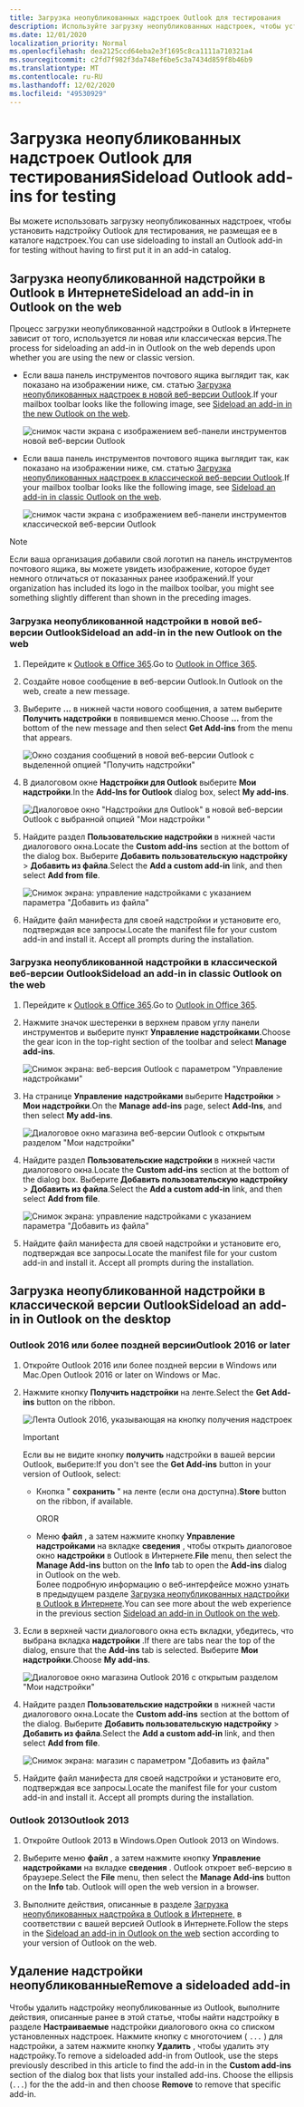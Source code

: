 ```yaml
---
title: Загрузка неопубликованных надстроек Outlook для тестирования
description: Используйте загрузку неопубликованных надстроек, чтобы установить надстройку Outlook для тестирования, не размещая ее в каталоге надстроек.
ms.date: 12/01/2020
localization_priority: Normal
ms.openlocfilehash: dea2125ccd64eba2e3f1695c8ca1111a710321a4
ms.sourcegitcommit: c2fd7f982f3da748ef6be5c3a7434d859f8b46b9
ms.translationtype: MT
ms.contentlocale: ru-RU
ms.lasthandoff: 12/02/2020
ms.locfileid: "49530929"
---
```

# <a name="sideload-outlook-add-ins-for-testing"></a><span data-ttu-id="37fbf-103">Загрузка неопубликованных надстроек Outlook для тестирования</span><span class="sxs-lookup"><span data-stu-id="37fbf-103">Sideload Outlook add-ins for testing</span></span>

<span data-ttu-id="37fbf-104">Вы можете использовать загрузку неопубликованных надстроек, чтобы установить надстройку Outlook для тестирования, не размещая ее в каталоге надстроек.</span><span class="sxs-lookup"><span data-stu-id="37fbf-104">You can use sideloading to install an Outlook add-in for testing without having to first put it in an add-in catalog.</span></span>

## <a name="sideload-an-add-in-in-outlook-on-the-web"></a><span data-ttu-id="37fbf-105">Загрузка неопубликованной надстройки в Outlook в Интернете</span><span class="sxs-lookup"><span data-stu-id="37fbf-105">Sideload an add-in in Outlook on the web</span></span>

<span data-ttu-id="37fbf-106">Процесс загрузки неопубликованной надстройки в Outlook в Интернете зависит от того, используется ли новая или классическая версия.</span><span class="sxs-lookup"><span data-stu-id="37fbf-106">The process for sideloading an add-in in Outlook on the web depends upon whether you are using the new or classic version.</span></span>

- <span data-ttu-id="37fbf-107">Если ваша панель инструментов почтового ящика выглядит так, как показано на изображении ниже, см. статью [Загрузка неопубликованных надстроек в новой веб-версии Outlook](#sideload-an-add-in-in-the-new-outlook-on-the-web).</span><span class="sxs-lookup"><span data-stu-id="37fbf-107">If your mailbox toolbar looks like the following image, see [Sideload an add-in in the new Outlook on the web](#sideload-an-add-in-in-the-new-outlook-on-the-web).</span></span>

    ![снимок части экрана с изображением веб-панели инструментов новой веб-версии Outlook](../images/outlook-on-the-web-new-toolbar.png)

- <span data-ttu-id="37fbf-109">Если ваша панель инструментов почтового ящика выглядит так, как показано на изображении ниже, см. статью [Загрузка неопубликованных надстроек в классической веб-версии Outlook](#sideload-an-add-in-in-classic-outlook-on-the-web).</span><span class="sxs-lookup"><span data-stu-id="37fbf-109">If your mailbox toolbar looks like the following image, see [Sideload an add-in in classic Outlook on the web](#sideload-an-add-in-in-classic-outlook-on-the-web).</span></span>

    ![снимок части экрана с изображением веб-панели инструментов классической веб-версии Outlook](../images/outlook-on-the-web-classic-toolbar.png)

> [!NOTE]
> <span data-ttu-id="37fbf-111">Если ваша организация добавили свой логотип на панель инструментов почтового ящика, вы можете увидеть изображение, которое будет немного отличаться от показанных ранее изображений.</span><span class="sxs-lookup"><span data-stu-id="37fbf-111">If your organization has included its logo in the mailbox toolbar, you might see something slightly different than shown in the preceding images.</span></span>

### <a name="sideload-an-add-in-in-the-new-outlook-on-the-web"></a><span data-ttu-id="37fbf-112">Загрузка неопубликованной надстройки в новой веб-версии Outlook</span><span class="sxs-lookup"><span data-stu-id="37fbf-112">Sideload an add-in in the new Outlook on the web</span></span>

1. <span data-ttu-id="37fbf-113">Перейдите к [Outlook в Office 365](https://outlook.office.com).</span><span class="sxs-lookup"><span data-stu-id="37fbf-113">Go to [Outlook in Office 365](https://outlook.office.com).</span></span>

1. <span data-ttu-id="37fbf-114">Создайте новое сообщение в веб-версии Outlook.</span><span class="sxs-lookup"><span data-stu-id="37fbf-114">In Outlook on the web, create a new message.</span></span>

1. <span data-ttu-id="37fbf-115">Выберите **...** в нижней части нового сообщения, а затем выберите **Получить надстройки** в появившемся меню.</span><span class="sxs-lookup"><span data-stu-id="37fbf-115">Choose **...** from the bottom of the new message and then select **Get Add-ins** from the menu that appears.</span></span>

    ![Окно создания сообщений в новой веб-версии Outlook с выделенной опцией "Получить надстройки"](../images/outlook-on-the-web-new-get-add-ins.png)

1. <span data-ttu-id="37fbf-117">В диалоговом окне **Надстройки для Outlook** выберите **Мои надстройки**.</span><span class="sxs-lookup"><span data-stu-id="37fbf-117">In the **Add-Ins for Outlook** dialog box, select **My add-ins**.</span></span>

    ![Диалоговое окно "Надстройки для Outlook" в новой веб-версии Outlook с выбранной опцией "Мои надстройки "](../images/outlook-on-the-web-new-my-add-ins.png)

1. <span data-ttu-id="37fbf-119">Найдите раздел **Пользовательские надстройки** в нижней части диалогового окна.</span><span class="sxs-lookup"><span data-stu-id="37fbf-119">Locate the **Custom add-ins** section at the bottom of the dialog box.</span></span> <span data-ttu-id="37fbf-120">Выберите **Добавить пользовательскую надстройку** > **Добавить из файла**.</span><span class="sxs-lookup"><span data-stu-id="37fbf-120">Select the **Add a custom add-in** link, and then select **Add from file**.</span></span>

    ![Снимок экрана: управление надстройками с указанием параметра "Добавить из файла"](../images/outlook-sideload-desktop-add-from-file.png)

1. <span data-ttu-id="37fbf-p102">Найдите файл манифеста для своей надстройки и установите его, подтверждая все запросы.</span><span class="sxs-lookup"><span data-stu-id="37fbf-p102">Locate the manifest file for your custom add-in and install it. Accept all prompts during the installation.</span></span>

### <a name="sideload-an-add-in-in-classic-outlook-on-the-web"></a><span data-ttu-id="37fbf-124">Загрузка неопубликованной надстройки в классической веб-версии Outlook</span><span class="sxs-lookup"><span data-stu-id="37fbf-124">Sideload an add-in in classic Outlook on the web</span></span>

1. <span data-ttu-id="37fbf-125">Перейдите к [Outlook в Office 365](https://outlook.office.com).</span><span class="sxs-lookup"><span data-stu-id="37fbf-125">Go to [Outlook in Office 365](https://outlook.office.com).</span></span>

1. <span data-ttu-id="37fbf-126">Нажмите значок шестеренки в верхнем правом углу панели инструментов и выберите пункт **Управление надстройками**.</span><span class="sxs-lookup"><span data-stu-id="37fbf-126">Choose the gear icon in the top-right section of the toolbar and select **Manage add-ins**.</span></span>

    ![Снимок экрана: веб-версия Outlook с параметром "Управление надстройками"](../images/outlook-sideload-web-manage-integrations.png)

1. <span data-ttu-id="37fbf-128">На странице **Управление надстройками** выберите **Надстройки** > **Мои надстройки**.</span><span class="sxs-lookup"><span data-stu-id="37fbf-128">On the **Manage add-ins** page, select **Add-Ins**, and then select **My add-ins**.</span></span>

    ![Диалоговое окно магазина веб-версии Outlook с открытым разделом "Мои надстройки"](../images/outlook-sideload-store-select-add-ins.png)

1. <span data-ttu-id="37fbf-130">Найдите раздел **Пользовательские надстройки** в нижней части диалогового окна.</span><span class="sxs-lookup"><span data-stu-id="37fbf-130">Locate the **Custom add-ins** section at the bottom of the dialog box.</span></span> <span data-ttu-id="37fbf-131">Выберите **Добавить пользовательскую надстройку** > **Добавить из файла**.</span><span class="sxs-lookup"><span data-stu-id="37fbf-131">Select the **Add a custom add-in** link, and then select **Add from file**.</span></span>

    ![Снимок экрана: управление надстройками с указанием параметра "Добавить из файла"](../images/outlook-sideload-desktop-add-from-file.png)

1. <span data-ttu-id="37fbf-p104">Найдите файл манифеста для своей надстройки и установите его, подтверждая все запросы.</span><span class="sxs-lookup"><span data-stu-id="37fbf-p104">Locate the manifest file for your custom add-in and install it. Accept all prompts during the installation.</span></span>

## <a name="sideload-an-add-in-in-outlook-on-the-desktop"></a><span data-ttu-id="37fbf-135">Загрузка неопубликованной надстройки в классической версии Outlook</span><span class="sxs-lookup"><span data-stu-id="37fbf-135">Sideload an add-in in Outlook on the desktop</span></span>

### <a name="outlook-2016-or-later"></a><span data-ttu-id="37fbf-136">Outlook 2016 или более поздней версии</span><span class="sxs-lookup"><span data-stu-id="37fbf-136">Outlook 2016 or later</span></span>

1. <span data-ttu-id="37fbf-137">Откройте Outlook 2016 или более поздней версии в Windows или Mac.</span><span class="sxs-lookup"><span data-stu-id="37fbf-137">Open Outlook 2016 or later on Windows or Mac.</span></span>

1. <span data-ttu-id="37fbf-138">Нажмите кнопку **Получить надстройки** на ленте.</span><span class="sxs-lookup"><span data-stu-id="37fbf-138">Select the **Get Add-ins** button on the ribbon.</span></span>

    ![Лента Outlook 2016, указывающая на кнопку получения надстроек](../images/outlook-sideload-desktop-store.png)

    > [!IMPORTANT]
    > <span data-ttu-id="37fbf-140">Если вы не видите кнопку **получить** надстройки в вашей версии Outlook, выберите:</span><span class="sxs-lookup"><span data-stu-id="37fbf-140">If you don't see the **Get Add-ins** button in your version of Outlook, select:</span></span>
    >
    > - <span data-ttu-id="37fbf-141">Кнопка " **сохранить** " на ленте (если она доступна).</span><span class="sxs-lookup"><span data-stu-id="37fbf-141">**Store** button on the ribbon, if available.</span></span>
    >
    >   <span data-ttu-id="37fbf-142">OR</span><span class="sxs-lookup"><span data-stu-id="37fbf-142">OR</span></span>
    >
    > - <span data-ttu-id="37fbf-143">Меню **файл** , а затем нажмите кнопку **Управление надстройками** на вкладке **сведения** , чтобы открыть диалоговое окно **надстройки** в Outlook в Интернете.</span><span class="sxs-lookup"><span data-stu-id="37fbf-143">**File** menu, then select the **Manage Add-ins** button on the **Info** tab to open the **Add-ins** dialog in Outlook on the web.</span></span><br><span data-ttu-id="37fbf-144">Более подробную информацию о веб-интерфейсе можно узнать в предыдущем разделе [Загрузка неопубликованных надстройки в Outlook в Интернете](#sideload-an-add-in-in-outlook-on-the-web).</span><span class="sxs-lookup"><span data-stu-id="37fbf-144">You can see more about the web experience in the previous section [Sideload an add-in in Outlook on the web](#sideload-an-add-in-in-outlook-on-the-web).</span></span>

1. <span data-ttu-id="37fbf-145">Если в верхней части диалогового окна есть вкладки, убедитесь, что выбрана вкладка **надстройки** .</span><span class="sxs-lookup"><span data-stu-id="37fbf-145">If there are tabs near the top of the dialog, ensure that the **Add-ins** tab is selected.</span></span> <span data-ttu-id="37fbf-146">Выберите **Мои надстройки**.</span><span class="sxs-lookup"><span data-stu-id="37fbf-146">Choose **My add-ins**.</span></span>

    ![Диалоговое окно магазина Outlook 2016 с открытым разделом "Мои надстройки"](../images/outlook-sideload-store-select-add-ins.png)

1. <span data-ttu-id="37fbf-148">Найдите раздел **Пользовательские надстройки** в нижней части диалогового окна.</span><span class="sxs-lookup"><span data-stu-id="37fbf-148">Locate the **Custom add-ins** section at the bottom of the dialog.</span></span> <span data-ttu-id="37fbf-149">Выберите **Добавить пользовательскую надстройку** > **Добавить из файла**.</span><span class="sxs-lookup"><span data-stu-id="37fbf-149">Select the **Add a custom add-in** link, and then select **Add from file**.</span></span>

    ![Снимок экрана: магазин с параметром "Добавить из файла"](../images/outlook-sideload-desktop-add-from-file.png)

1. <span data-ttu-id="37fbf-p107">Найдите файл манифеста для своей надстройки и установите его, подтверждая все запросы.</span><span class="sxs-lookup"><span data-stu-id="37fbf-p107">Locate the manifest file for your custom add-in and install it. Accept all prompts during the installation.</span></span>

### <a name="outlook-2013"></a><span data-ttu-id="37fbf-153">Outlook 2013</span><span class="sxs-lookup"><span data-stu-id="37fbf-153">Outlook 2013</span></span>

1. <span data-ttu-id="37fbf-154">Откройте Outlook 2013 в Windows.</span><span class="sxs-lookup"><span data-stu-id="37fbf-154">Open Outlook 2013 on Windows.</span></span>

1. <span data-ttu-id="37fbf-155">Выберите меню **файл** , а затем нажмите кнопку **Управление надстройками** на вкладке **сведения** . Outlook откроет веб-версию в браузере.</span><span class="sxs-lookup"><span data-stu-id="37fbf-155">Select the **File** menu, then select the **Manage Add-ins** button on the **Info** tab. Outlook will open the web version in a browser.</span></span>

1. <span data-ttu-id="37fbf-156">Выполните действия, описанные в разделе [Загрузка неопубликованных надстройка в Outlook в Интернете,](#sideload-an-add-in-in-outlook-on-the-web) в соответствии с вашей версией Outlook в Интернете.</span><span class="sxs-lookup"><span data-stu-id="37fbf-156">Follow the steps in the [Sideload an add-in in Outlook on the web](#sideload-an-add-in-in-outlook-on-the-web) section according to your version of Outlook on the web.</span></span>

## <a name="remove-a-sideloaded-add-in"></a><span data-ttu-id="37fbf-157">Удаление надстройки неопубликованные</span><span class="sxs-lookup"><span data-stu-id="37fbf-157">Remove a sideloaded add-in</span></span>

<span data-ttu-id="37fbf-158">Чтобы удалить надстройку неопубликованные из Outlook, выполните действия, описанные ранее в этой статье, чтобы найти надстройку в разделе **Настраиваемые** надстройки диалогового окна со списком установленных надстроек. Нажмите кнопку с многоточием ( `...` ) для надстройки, а затем нажмите кнопку **Удалить** , чтобы удалить эту надстройку.</span><span class="sxs-lookup"><span data-stu-id="37fbf-158">To remove a sideloaded add-in from Outlook, use the steps previously described in this article to find the add-in in the **Custom add-ins** section of the dialog box that lists your installed add-ins. Choose the ellipsis (`...`) for the the add-in and then choose **Remove** to remove that specific add-in.</span></span>